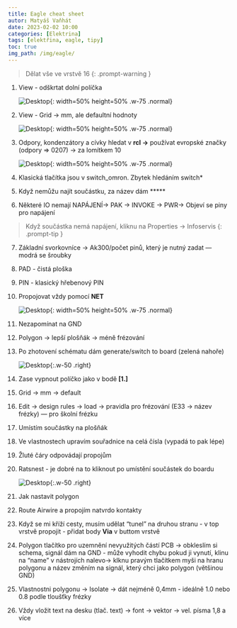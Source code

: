 ```yaml
---
title: Eagle cheat sheet
autor: Matyáš Vaňhát
date: 2023-02-02 10:00
categories: [Elektrina]
tags: [elektřina, eagle, tipy]
toc: true
img_path: /img/eagle/
---
```



>Dělat vše ve vrstvě 16
{: .prompt-warning }

1. View - odškrtat dolní políčka
    
    ![Desktop](Untitled6.png){: width=50% height=50% .w-75 .normal}
    
2. View - Grid → mm, ale defaultní hodnoty
    
    ![Desktop](Untitled1.png){: width=50% height=50% .w-75 .normal}
    
3. Odpory, kondenzátory a cívky hledat v **rcl →** používat evropské značky (odpory ⇒ 0207) → za lomítkem 10

    ![Desktop](Untitled2.png){: width=50% height=50% .w-75 .normal}

4. Klasická tlačítka jsou v switch_omron. Zbytek hledáním switch*
5. Když nemůžu najít součástku, za název dám *****
6. Některé IO nemají NAPÁJENÍ→ PAK → INVOKE → PWR→ Objeví se piny pro napájení
    
>Když součástka nemá napájení, kliknu na Properties → Infoservis
{: .prompt-tip }
    
7. Základní svorkovníce → Ak300/počet pinů, který je nutný zadat — modrá se šroubky
8. PAD - čistá ploška
9. PIN - klasický hřebenový PIN
10. Propojovat vždy pomocí **NET**
    
    ![Desktop](Untitled3.png){: width=50% height=50% .w-75 .normal}
    
11. Nezapomínat na GND
12. Polygon → lepší plošňák → méně frézování
13. Po zhotovení schématu dám generate/switch to board (zelená nahoře) 
    
    ![Desktop](Untitled4.png){:.w-50 .right}
    
14. Zase vypnout políčko jako v bodě **[1.]**
15. Grid → mm → default
16. Edit → design rules → load → pravidla pro frézování (E33 → název frézky) — pro školní frézku
17. Umístím součástky na plošňák
18. Ve vlastnostech upravím souřadnice na celá čísla (vypadá to pak lépe)
19. Žluté čáry odpovádají propojům
20. Ratsnest - je dobré na to kliknout po umístění součástek do boardu 
    
    ![Desktop](Untitled5.png){:.w-50 .right}
    
21. Jak nastavit polygon
22. Route Airwire a propojím natvrdo kontakty
23. Když se mi kříží cesty, musím udělat “tunel” na druhou stranu - v top vrstvě propojit - přidat body **Via** v buttom vrstvě
24. Polygon tlačítko pro uzemnění nevyužitých částí PCB -> obkleslím si schema, signál dám na GND - může vyhodit chybu pokud ji vynutí, klinu na “name” v nástrojích nalevo→ klknu pravým tlačítkem myši na hranu polygonu a název změním na signál, který chci jako polygon (většinou GND)
25. Vlastnostni polygonu → Isolate → dát nejméně 0,4mm - ideálně 1.0 nebo 0.8 podle tloušťky frézky
26. Vždy vložit text na desku (tlač. text) → font → vektor → vel. písma 1,8 a více
